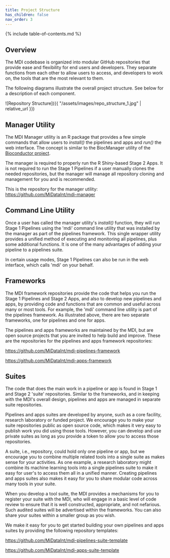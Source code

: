 ```yaml
---
title: Project Structure
has_children: false
nav_order: 3
---
```


{% include table-of-contents.md %}

## Overview

The MDI codebase is organized into modular GitHub repositories
that provide ease and flexibility for end users and developers.
They separate functions from each other
to allow users to access, and developers to work on, the tools 
that are the most relevant to them.

The following diagrams illustrate the overall project structure.
See below for a description of each component.

![Repository Structure]({{ "/assets/images/repo_structure_1.jpg" | relative_url }})

## Manager Utility

The MDI Manager utility is an R package that provides a few simple
commands that allow users to _install()_ the pipelines and apps 
and _run()_ the web interface. The concept is similar 
to the BiocManager utility of the 
[Bioconductor project](https://www.bioconductor.org/). 

The manager is required to properly run the R Shiny-based Stage 2 Apps.
It is not required to run the Stage 1 Pipelines if a user
manually clones the needed repositories, but the manager will manage
all repository cloning and management for you and is recommended. 

This is the repository for the manager utility:
<https://github.com/MiDataInt/mdi-manager>

## Command Line Utility

Once a user has called the manager utility's _install()_ function,
they will run Stage 1 Pipelines using the 'mdi' command line utility
that was installed by the manager as part of the pipelines framework.
This single wrapper utility provides a unified method of executing and 
monitoring all pipelines, plus some additional functions.
It is one of the many advantages of adding your pipeline to a pipelines suite.

In certain usage modes, Stage 1 Pipelines can also
be run in the web interface, which calls 'mdi' on your behalf. 

## Frameworks

The MDI framework repositories provide the code that helps you
run the Stage 1 Pipelines and Stage 2 Apps, and also to develop
new pipelines and apps, by providing code and functions that are common and 
useful across many or most tools. For example, the 'mdi' command line utility
is part of the pipelines framework. As illustrated above, there are
two separate frameworks, one for pipelines and one for apps. 

The pipelines and apps frameworks are maintained by the MDI, but are open source
projects that you are invited to help build and improve.  These are the
repositories for the pipelines and apps framework repositories:

<https://github.com/MiDataInt/mdi-pipelines-framework>

<https://github.com/MiDataInt/mdi-apps-framework>

## Suites

The code that does the main work in a pipeline or app
is found in Stage 1 and Stage 2 'suite' repositories. 
Similar to the frameworks, and in keeping with the MDI's overall design,
pipelines and apps are managed in separate suite repositories.

Pipelines and apps suites are developed by anyone, such as a core facility,
research laboratory or funded project. We encourage you to make your suite
repositories public as open source code, which makes it very easy to publish
work you did using those tools. However, you can develop and use private suites
as long as you provide a token to allow you to access those repositories. 

A suite, i.e., repository, could hold only one pipeline or app,
but we encourage you to combine multiple related tools into a single suite
as makes sense for your activities. As one example, a research laboratory
might combine its machine learning tools into a single pipelines suite
to make it easy for user's to access them all in a unified manner.
Creating pipelines and apps suites also makes it easy for you to share
modular code across many tools in your suite. 

When you develop a tool suite, the MDI provides a mechanisms for you 
to register your suite with the MDI, who will engage in a basic level
of code review to ensure that it is well constructed, appropriate, and
not nefarious. Such audited suites will be advertised within the frameworks.
You can also share your suites within a smaller group as you wish.

We make it easy for you to get started building your own pipelines and apps
suites by providing the following repository templates:

<https://github.com/MiDataInt/mdi-pipelines-suite-template>

<https://github.com/MiDataInt/mdi-apps-suite-template>
